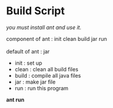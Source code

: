 <h1>Build Script</h1>

  <i>you must install ant and use it.</i>
  
  component of ant : init clean build jar run<br>
  <br>
  default of ant : jar
  
  * init  : set up
  * clean : clean all build files
  * build : compile all java files
  * jar   : make jar file
  * run   : run this program
  
   <strong>ant run</strong>
